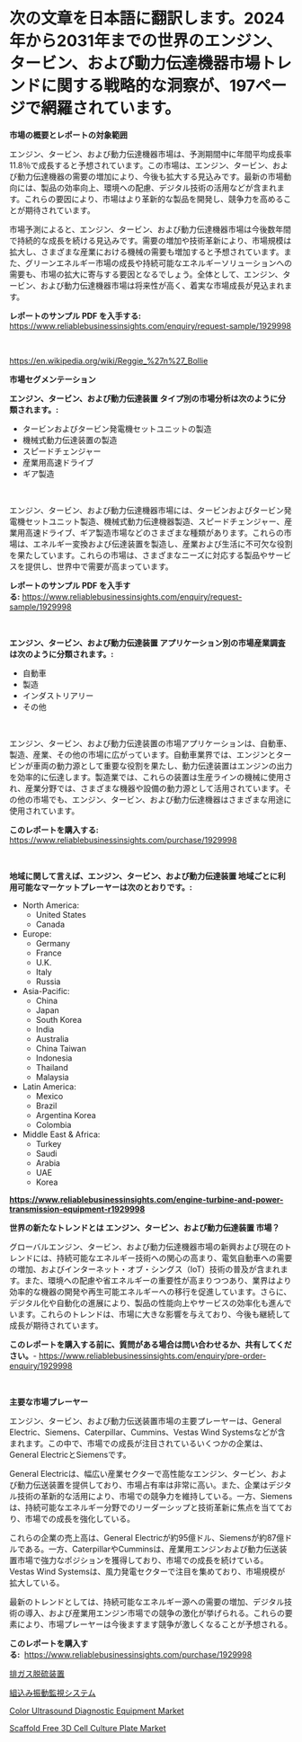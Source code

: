<p><h1>次の文章を日本語に翻訳します。2024年から2031年までの世界のエンジン、タービン、および動力伝達機器市場トレンドに関する戦略的な洞察が、197ページで網羅されています。</h1></p><p><strong>市場の概要とレポートの対象範囲</strong></p>
<p><p>エンジン、タービン、および動力伝達機器市場は、予測期間中に年間平均成長率11.8％で成長すると予想されています。この市場は、エンジン、タービン、および動力伝達機器の需要の増加により、今後も拡大する見込みです。最新の市場動向には、製品の効率向上、環境への配慮、デジタル技術の活用などが含まれます。これらの要因により、市場はより革新的な製品を開発し、競争力を高めることが期待されています。</p><p>市場予測によると、エンジン、タービン、および動力伝達機器市場は今後数年間で持続的な成長を続ける見込みです。需要の増加や技術革新により、市場規模は拡大し、さまざまな産業における機械の需要も増加すると予想されています。また、グリーンエネルギー市場の成長や持続可能なエネルギーソリューションへの需要も、市場の拡大に寄与する要因となるでしょう。全体として、エンジン、タービン、および動力伝達機器市場は将来性が高く、着実な市場成長が見込まれます。</p></p>
<p><strong>レポートのサンプル PDF を入手する:</strong> <a href="https://www.reliablebusinessinsights.com/enquiry/request-sample/1929998">https://www.reliablebusinessinsights.com/enquiry/request-sample/1929998</a></p>
<p>&nbsp;</p>
<p><a href="https://en.wikipedia.org/wiki/Reggie_%27n%27_Bollie">https://en.wikipedia.org/wiki/Reggie_%27n%27_Bollie</a></p>
<p><strong>市場セグメンテーション</strong></p>
<p><strong>エンジン、タービン、および動力伝達装置 タイプ別の市場分析は次のように分類されます。:</strong></p>
<p><ul><li>タービンおよびタービン発電機セットユニットの製造</li><li>機械式動力伝達装置の製造</li><li>スピードチェンジャー</li><li>産業用高速ドライブ</li><li>ギア製造</li></ul></p>
<p>&nbsp;</p>
<p><p>エンジン、タービン、および動力伝達機器市場には、タービンおよびタービン発電機セットユニット製造、機械式動力伝達機器製造、スピードチェンジャー、産業用高速ドライブ、ギア製造市場などのさまざまな種類があります。これらの市場は、エネルギー変換および伝達装置を製造し、産業および生活に不可欠な役割を果たしています。これらの市場は、さまざまなニーズに対応する製品やサービスを提供し、世界中で需要が高まっています。</p></p>
<p><strong>レポートのサンプル PDF を入手する:</strong>&nbsp;<a href="https://www.reliablebusinessinsights.com/enquiry/request-sample/1929998">https://www.reliablebusinessinsights.com/enquiry/request-sample/1929998</a></p>
<p>&nbsp;</p>
<p><strong> エンジン、タービン、および動力伝達装置 アプリケーション別の市場産業調査は次のように分類されます。:</strong></p>
<p><ul><li>自動車</li><li>製造</li><li>インダストリアリー</li><li>その他</li></ul></p>
<p>&nbsp;</p>
<p><p>エンジン、タービン、および動力伝達装置の市場アプリケーションは、自動車、製造、産業、その他の市場に広がっています。自動車業界では、エンジンとタービンが車両の動力源として重要な役割を果たし、動力伝達装置はエンジンの出力を効率的に伝達します。製造業では、これらの装置は生産ラインの機械に使用され、産業分野では、さまざまな機器や設備の動力源として活用されています。その他の市場でも、エンジン、タービン、および動力伝達機器はさまざまな用途に使用されています。</p></p>
<p><strong>このレポートを購入する:</strong>&nbsp; <a href="https://www.reliablebusinessinsights.com/purchase/1929998">https://www.reliablebusinessinsights.com/purchase/1929998</a></p>
<p>&nbsp;</p>
<p><strong>地域に関して言えば、エンジン、タービン、および動力伝達装置 地域ごとに利用可能なマーケットプレーヤーは次のとおりです。:</strong></p>
<p><ul>
    <li>
        North America:
        <ul>
            <li>United States</li>
            <li>Canada</li>
        </ul>
    </li>
    <li>
        Europe:
        <ul>
            <li>Germany</li>
            <li>France</li>
            <li>U.K.</li>
            <li>Italy</li>
            <li>Russia</li>
        </ul>
    </li>
    <li>
        Asia-Pacific:
        <ul>
            <li>China</li>
            <li>Japan</li>
            <li>South Korea</li>
            <li>India</li>
            <li>Australia</li>
            <li>China Taiwan</li>
            <li>Indonesia</li>
            <li>Thailand</li>
            <li>Malaysia</li>
        </ul>
    </li>
    <li>
        Latin America:
        <ul>
            <li>Mexico</li>
            <li>Brazil</li>
            <li>Argentina Korea</li>
            <li>Colombia</li>
        </ul>
    </li>
    <li>
        Middle East & Africa:
        <ul>
            <li>Turkey</li>
            <li>Saudi</li>
            <li>Arabia</li>
            <li>UAE</li>
            <li>Korea</li>
        </ul>
    </li>
    </ul></p>
<p><strong><a href="https://www.reliablebusinessinsights.com/engine-turbine-and-power-transmission-equipment-r1929998">https://www.reliablebusinessinsights.com/engine-turbine-and-power-transmission-equipment-r1929998</a></strong>&nbsp;</p>
<p><strong>世界の新たなトレンドとは エンジン、タービン、および動力伝達装置 市場？</strong></p>
<p><p>グローバルエンジン、タービン、および動力伝達機器市場の新興および現在のトレンドには、持続可能なエネルギー技術への関心の高まり、電気自動車への需要の増加、およびインターネット・オブ・シングス（IoT）技術の普及が含まれます。また、環境への配慮や省エネルギーの重要性が高まりつつあり、業界はより効率的な機器の開発や再生可能エネルギーへの移行を促進しています。さらに、デジタル化や自動化の進展により、製品の性能向上やサービスの効率化も進んでいます。これらのトレンドは、市場に大きな影響を与えており、今後も継続して成長が期待されています。</p></p>
<p><strong>このレポートを購入する前に、質問がある場合は問い合わせるか、共有してください。</strong>- <a href="https://www.reliablebusinessinsights.com/enquiry/pre-order-enquiry/1929998">https://www.reliablebusinessinsights.com/enquiry/pre-order-enquiry/1929998</a></p>
<p>&nbsp;</p>
<p><strong>主要な市場プレーヤー</strong></p>
<p><p>エンジン、タービン、および動力伝送装置市場の主要プレーヤーは、General Electric、Siemens、Caterpillar、Cummins、Vestas Wind Systemsなどが含まれます。この中で、市場での成長が注目されているいくつかの企業は、General ElectricとSiemensです。</p><p>General Electricは、幅広い産業セクターで高性能なエンジン、タービン、および動力伝送装置を提供しており、市場占有率は非常に高い。また、企業はデジタル技術の革新的な活用により、市場での競争力を維持している。一方、Siemensは、持続可能なエネルギー分野でのリーダーシップと技術革新に焦点を当てており、市場での成長を強化している。</p><p>これらの企業の売上高は、General Electricが約95億ドル、Siemensが約87億ドルである。一方、CaterpillarやCumminsは、産業用エンジンおよび動力伝送装置市場で強力なポジションを獲得しており、市場での成長を続けている。Vestas Wind Systemsは、風力発電セクターで注目を集めており、市場規模が拡大している。</p><p>最新のトレンドとしては、持続可能なエネルギー源への需要の増加、デジタル技術の導入、および産業用エンジン市場での競争の激化が挙げられる。これらの要素により、市場プレーヤーは今後ますます競争が激しくなることが予想される。</p></p>
<p><strong>このレポートを購入する:</strong>&nbsp;&nbsp;<a href="https://www.reliablebusinessinsights.com/purchase/1929998">https://www.reliablebusinessinsights.com/purchase/1929998</a></p>
<p><p><a href="https://github.com/TerrellConn/Market-Research-Report-List-2/blob/main/1526344175429.md">排ガス脱硫装置</a></p><p><a href="https://github.com/schmahlson/Market-Research-Report-List-2/blob/main/3384510175428.md">組込み振動監視システム</a></p><p><a href="https://github.com/sajonf007/Market-Research-Report-List-1/blob/main/color-ultrasound-diagnostic-equipment-market.md">Color Ultrasound Diagnostic Equipment Market</a></p><p><a href="https://github.com/ernidarwin455/Market-Research-Report-List-1/blob/main/scaffold-free-3d-cell-culture-plate-market.md">Scaffold Free 3D Cell Culture Plate Market</a></p></p>